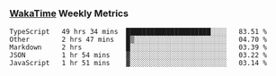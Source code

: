 ### [WakaTime](https://wakatime.com) Weekly Metrics

<!--START_SECTION:waka-->
```text
TypeScript   49 hrs 34 mins  █████████████████████░░░░   83.51 % 
Other        2 hrs 47 mins   █▒░░░░░░░░░░░░░░░░░░░░░░░   04.70 % 
Markdown     2 hrs           █░░░░░░░░░░░░░░░░░░░░░░░░   03.39 % 
JSON         1 hr 54 mins    ▓░░░░░░░░░░░░░░░░░░░░░░░░   03.22 % 
JavaScript   1 hr 51 mins    ▓░░░░░░░░░░░░░░░░░░░░░░░░   03.14 % 
```
<!--END_SECTION:waka-->